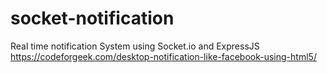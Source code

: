 # socket-notification
Real time notification System using Socket.io and ExpressJS
https://codeforgeek.com/desktop-notification-like-facebook-using-html5/
